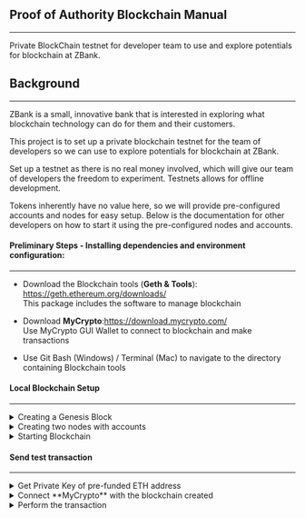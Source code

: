 ## Proof of Authority Blockchain Manual
---
Private BlockChain testnet for developer team to use and explore potentials for blockchain at ZBank.


## Background
---
ZBank is a small, innovative bank that is interested in exploring what blockchain technology can do for them and their customers.

This project is to set up a private blockchain testnet for the team of developers so we can use to explore potentials for blockchain at ZBank.

Set up a testnet as there is no real money involved, which will give our team of developers the freedom to experiment. Testnets allows for offline development.

Tokens inherently have no value here, so we will provide pre-configured accounts and nodes for easy setup. Below is the documentation for other developers on how to start it using the pre-configured nodes and accounts.

#### Preliminary Steps - Installing dependencies and environment configuration:
---

* Download the Blockchain tools (**Geth & Tools**): https://geth.ethereum.org/downloads/
<br> This package includes the software to manage blockchain </br>

* Download **MyCrypto**:https://download.mycrypto.com/
<br> Use MyCrypto GUI Wallet to connect to blockchain and make transactions </br> 

* Use Git Bash (Windows) / Terminal (Mac) to navigate to the directory containing Blockchain tools

#### Local Blockchain Setup 
---

<details>

<summary>Creating a Genesis Block</summary>
    
* Create local network and Genesis Block using `puppeth`

 ![puppeth_config (2)](Images/puppeth_config (2).png)

* New Genesis configuration export json files into specific folder

![chain_id](Images/chain_id.png)

</details>

<details>
<summary>Creating two nodes with accounts</summary>
    
* Create the node's data directory using the `geth` command 

    ```bash
      ./geth account new --datadir node1
    ```

* Keep track of the node's addresses. Below command is used to fetch the address later by printing the keystore file in the node's folder:
    
    ```bash
      cat node1/keystore/UTC--2019-10-08T20-14-04.346928000Z--959a2bd5da6097bab0c2d98e14ebfa65bed06b1b
    ```
  
* Initialize the nodes to use the genesis (mtestnet) block
    
    ```bash
      ./geth init mtestnet.json --datadir node1
    ```
    
 ![Initialize_nodes](Images/Initialize_nodes.png)

</details>

<details>
    <summary> Starting Blockchain </summary>
    
* Launch the first node into mining mode with the following command:

    ```bash
     ./geth --datadir node1 --mine --minerthreads 1
    ```

>Flag explanation:   
**—networkid**: identifies the appropriate network provided a network id.  
**—unlock**: unlocks the account provided an address.  
**—rpc**: exposes a port on the node allowing commucation with the outside world.  
**—mine**: tells node to mine new blocks.  
**—minerthreads**: tells get how many CPU “workers” to use.  
**—password**: finds password in provided text file to allow unlock.
     
* launch the second node and configure it to let us talk to the chain via RPC.

* Scroll up in the terminal window where `node1` is running, and copy the entire `enode://` address (including the last `@address:port` segment) of the first node located in the `Started P2P Networking` line:

![encode](Images/encode.png)

* Address is required by the second node in order to get location of first node

* In another terminal window, launch the second node, enable RPC, change the sync port, and pass the `enode://` address of the first node in quotes by running the following command
    
    ```bash
      ./geth --datadir node2 --port 30304 --rpc --bootnodes "enode://<replace with node1 enode address>" --ipcdisable
    ```
* Output of the second node should show the information about `Importing block segments` and synchronization

>Flag explanation:   
**—port**: sets the peer port.  
**—bootnodes**: tells geth explicitly which node to connect to provided an enode address.

</details>
    
#### Send test transaction
---

<details>
    <summary>Get Private Key of pre-funded ETH address</summary>
    
* Open up MyCrypto to get the private key of the pre-funded ETH address. Be sure the `Kovan` network is selected.

 ![Verify Kovan network](Images/verify-kovan.gif)

* Unlock your wallet using your mnemonic phrase and choose the address you want to inspect.

* Select the ETH address you use to pre-fund your chain, and in the "Select" dropdown list, choose "Wallet Info.

* Click on the eye icon next to the "Private Key" field, and copy and paste the private key of the wallet.
 ![Get private key](Images/get-private-key.gif)

    </details>
    
<details>
    <summary>Connect **MyCrypto** with the blockchain created</summary>
    
* Open up MyCrypto, then click `Change Network` at the bottom left
    
* Click "Add Custom Node", then add the custom network information set in the genesis.

* Make sure that to scroll down to choose `Custom` in the "Network" column to reveal more options like `Chain ID`:
 
![custom_node](Images/custom_node.png)

* The URL is pointing to the default RPC port on the local machine. Use `http://127.0.0.1:8545`

* Once network is saved, double-check to see if the custom network is selected and connected.
    
![eth_network_connection](Images/eth_network_connection.png)
    
</details>
    
<details>
    <summary>Perform the transaction</summary>
    
* Copy the pre-fund address into the "To Address" field, then fill in an arbitrary amount of ETH
    
* Confirm the transaction by clicking "Send Transaction", and the "Send" button in the pop-up window.

* Click the `Check TX Status` when the green message pops up, confirm the logout

* The transaction go from `Pending` to `Successful` in around the same block time set in the genesis.

* Click the `Check TX Status` button to update the status.

 ![tx_status](Images/tx_status.png)
    
</details>


  
    

    

    


    

